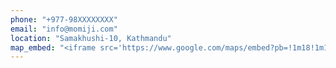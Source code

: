```yaml
---
phone: "+977-98XXXXXXXX"
email: "info@momiji.com"
location: "Samakhushi-10, Kathmandu"
map_embed: "<iframe src='https://www.google.com/maps/embed?pb=!1m18!1m12!1m3!1d954.2585084732984!2d85.31832607491594!3d27.735762175431017!2m3!1f0!2f0!3f0!3m2!1i1024!2i768!4f13.1!3m3!1m2!1s0x39eb19bbcdc2e83b%3A0x5e2236bb8d5f5b5!2sMomiji%20Academy!5e0!3m2!1sen!2snp!4v1750137174540!5m2!1sen!2snp' style='border:0;' allowfullscreen='' loading='lazy' referrerpolicy='no-referrer-when-downgrade' class='w-full h-full min-h-96'></iframe>"
---
```

